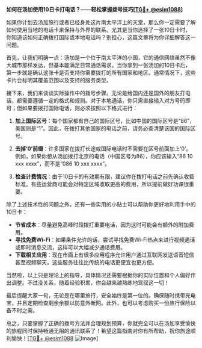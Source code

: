 **如何在汤加使用10日卡打电话？——轻松掌握拨号技巧[[TG💪+ @esim1088](https://t.me/s/esim1088)]**

如果你计划去汤加旅行或者已经身处这片南太平洋上的天堂，那么你一定需要了解如何使用当地的电话卡来保持与外界的联系。尤其是当你选择了一张10日卡时，你知道该如何正确拨打国际或本地电话吗？别担心，这篇文章将为你详细解答这一问题。

首先，让我们明确一点：汤加是一个位于南太平洋的小国，它的通信网络虽然不像大城市那样发达，但基本能满足日常通话需求。当你拿到一张汤加的10日卡后，第一步就是确认这张卡是否支持你需要拨打的所有国家和地区。通常情况下，这些卡片会标明其覆盖范围以及支持的服务类型。

接下来，我们来谈谈实际操作中的拨号步骤。无论是给国内还是国外的朋友打电话，都需要遵循一定的格式和规则。对于本地通话，你只需直接输入对方号码即可；但如果要拨打国际电话，则必须按照以下格式进行：

1. **加上国际区号**：每个国家都有自己的国际区号，比如中国的国际区号是“86”，美国则是“1”。因此，在拨打其他国家的电话之前，请务必查清楚该国的国际区号。
   
2. **去掉‘0’前缀**：许多国家在拨打长途或国际电话时不需要在区号前面加上‘0’。例如，如果你想从汤加拨打北京的电话（中国区号为86），你应该输入“86 10 xxx xxxx”，而不是“086 10 xxx xxxx”。

3. **检查计费情况**：由于10日卡的有效期有限，建议你在拨打电话之前先确认收费标准。有些运营商可能会对特定区域收取更高的费用，所以提前做好功课很重要。

除了上述技术性的问题之外，还有一些实用的小贴士可以帮助你更好地利用手中的10日卡：

- **节省成本**：尽量避免高峰时段拨打重要电话，因为这时可能会有额外的附加费用。
- **寻找免费Wi-Fi**：如果条件允许的话，尝试寻找免费Wi-Fi热点来进行视频通话或即时消息交流，这样可以大幅减少通话费用。
- **下载相关应用**：现在市面上有很多应用程序允许用户通过互联网发送语音短信甚至视频聊天，这些服务往往比传统的电话更便宜也更方便。

当然啦，以上只是理论上的指导，具体情况还需要根据你的实际位置和个人偏好作出调整。不过没关系，随着经验积累，你会越来越熟练地驾驭这一切！

最后提醒大家一句，无论是在哪里旅行，安全始终是第一位的。确保随时携带充电宝，并且定期检查剩余余额以防意外断网。此外，也可以考虑购买一份旅行保险以备不时之需。

总之，只要掌握了正确的拨号方法并合理规划预算，你就完全可以在汤加享受愉快的旅程同时保持畅通无阻的通讯联系了！希望这篇指南对你有所帮助，祝你旅途顺利愉快！[[TG💪+ @esim1088](https://t.me/s/esim1088) ![Image](https://i.postimg.cc/4NQfJmqS/Snipaste-2025-05-13-00-14-12.png)]